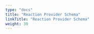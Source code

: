 ```yaml
---
type: "docs"
title: "Reaction Provider Schema"
linkTitle: "Reaction Provider Schema"
weight: 30
---
```

